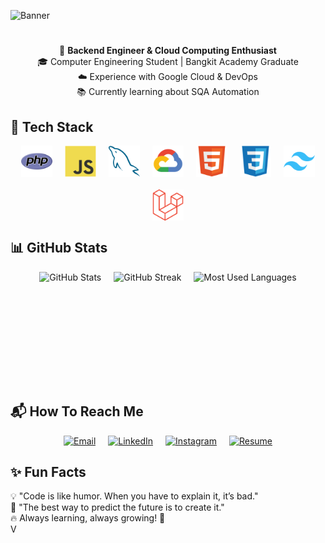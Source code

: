 ![Banner](https://private-user-images.githubusercontent.com/165486607/411987776-c6c0bc54-52d4-4b97-aea0-ad286ee05d43.png?jwt=eyJhbGciOiJIUzI1NiIsInR5cCI6IkpXVCJ9.eyJpc3MiOiJnaXRodWIuY29tIiwiYXVkIjoicmF3LmdpdGh1YnVzZXJjb250ZW50LmNvbSIsImtleSI6ImtleTUiLCJleHAiOjE3MzkyODAxMDAsIm5iZiI6MTczOTI3OTgwMCwicGF0aCI6Ii8xNjU0ODY2MDcvNDExOTg3Nzc2LWM2YzBiYzU0LTUyZDQtNGI5Ny1hZWEwLWFkMjg2ZWUwNWQ0My5wbmc_WC1BbXotQWxnb3JpdGhtPUFXUzQtSE1BQy1TSEEyNTYmWC1BbXotQ3JlZGVudGlhbD1BS0lBVkNPRFlMU0E1M1BRSzRaQSUyRjIwMjUwMjExJTJGdXMtZWFzdC0xJTJGczMlMkZhd3M0X3JlcXVlc3QmWC1BbXotRGF0ZT0yMDI1MDIxMVQxMzE2NDBaJlgtQW16LUV4cGlyZXM9MzAwJlgtQW16LVNpZ25hdHVyZT0xOWI2YzNiYTVhMTRiNjg1OWEwZjU3OTBkODk0OGQwNzFhYjI1M2I3MmU2Nzk5MTM5ODQwYTUwNGRlNWI2ZmE0JlgtQW16LVNpZ25lZEhlYWRlcnM9aG9zdCJ9.hO8qg2k3Lu_h4V5lV_a22LrU4R2OHXOqgx27QVmjwps)
<h1 align="center"></h1>

<p align="center">
  🚀 <strong>Backend Engineer & Cloud Computing Enthusiast</strong> <br>
  🎓 Computer Engineering Student | Bangkit Academy Graduate <br>
  ☁️ Experience with Google Cloud & DevOps <br>
  📚 Currently learning about SQA Automation  
</p>

## 🚀 Tech Stack  
<p align="center" style="display: flex; flex-wrap: wrap; justify-content: center; gap: 20px;">
  <img src="https://raw.githubusercontent.com/devicons/devicon/master/icons/php/php-original.svg" alt="PHP" width="50" height="50"/>
  <img src="https://raw.githubusercontent.com/devicons/devicon/master/icons/javascript/javascript-original.svg" alt="JavaScript" width="50" height="50"/>
  <img src="https://raw.githubusercontent.com/devicons/devicon/master/icons/mysql/mysql-original.svg" alt="MySQL" width="50" height="50"/>
  <img src="https://raw.githubusercontent.com/devicons/devicon/master/icons/googlecloud/googlecloud-original.svg" alt="Google Cloud" width="50" height="50"/>
  <img src="https://raw.githubusercontent.com/devicons/devicon/master/icons/html5/html5-original.svg" alt="HTML5" width="50" height="50"/>
  <img src="https://raw.githubusercontent.com/devicons/devicon/master/icons/css3/css3-original.svg" alt="CSS3" width="50" height="50"/>
  <img src="https://raw.githubusercontent.com/devicons/devicon/master/icons/tailwindcss/tailwindcss-original.svg" alt="Tailwind CSS" width="50" height="50"/>
  <img src="https://raw.githubusercontent.com/devicons/devicon/master/icons/laravel/laravel-original.svg" alt="Laravel" width="50" height="50"/>

</p>


## 📊 GitHub Stats  
<p align="center" style="display: flex; flex-wrap: wrap; justify-content: center; gap: 20px;">
  <img src="https://github-readme-stats.vercel.app/api?username=MATTOCX&show_icons=true&theme=radical" alt="GitHub Stats" height="180px"/>
  <img src="https://github-readme-streak-stats.herokuapp.com/?user=MATTOCX&theme=radical" alt="GitHub Streak" height="180px"/>
  <img src="https://github-readme-stats.vercel.app/api/top-langs/?username=MATTOCX&layout=compact&theme=radical" alt="Most Used Languages" height="180px"/>
</p>

## 📬 How To Reach Me
<p align="center" style="display: flex; justify-content: center; gap: 20px;">
  <a href="mailto:elsayonata@gmail.com">
    <img src="https://img.shields.io/badge/Email-D14836?style=for-the-badge&logo=gmail&logoColor=white" alt="Email">
  </a>
  <a href="https://linkedin.com/in/elsayonatasugiono">
    <img src="https://img.shields.io/badge/LinkedIn-0077B5?style=for-the-badge&logo=linkedin&logoColor=white" alt="LinkedIn">
  </a>
  <a href="https://instagram.com/elsayosu">
    <img src="https://img.shields.io/badge/Instagram-E4405F?style=for-the-badge&logo=instagram&logoColor=white" alt="Instagram">
  </a>
  <a href="https://private-user-images.githubusercontent.com/165486607/412010221-037cb18a-ed06-4306-bf23-26b27885eefc.png?jwt=eyJhbGciOiJIUzI1NiIsInR5cCI6IkpXVCJ9.eyJpc3MiOiJnaXRodWIuY29tIiwiYXVkIjoicmF3LmdpdGh1YnVzZXJjb250ZW50LmNvbSIsImtleSI6ImtleTUiLCJleHAiOjE3MzkyODM4MDAsIm5iZiI6MTczOTI4MzUwMCwicGF0aCI6Ii8xNjU0ODY2MDcvNDEyMDEwMjIxLTAzN2NiMThhLWVkMDYtNDMwNi1iZjIzLTI2YjI3ODg1ZWVmYy5wbmc_WC1BbXotQWxnb3JpdGhtPUFXUzQtSE1BQy1TSEEyNTYmWC1BbXotQ3JlZGVudGlhbD1BS0lBVkNPRFlMU0E1M1BRSzRaQSUyRjIwMjUwMjExJTJGdXMtZWFzdC0xJTJGczMlMkZhd3M0X3JlcXVlc3QmWC1BbXotRGF0ZT0yMDI1MDIxMVQxNDE4MjBaJlgtQW16LUV4cGlyZXM9MzAwJlgtQW16LVNpZ25hdHVyZT0wN2Y1OGVmYjg5NWQxMGY4NmRiZTYxN2ExYWZkMWY3OTU2ODhkMDgwYjQ1OGQzNWZiYmM0MzBlMjI1NmUyMDI1JlgtQW16LVNpZ25lZEhlYWRlcnM9aG9zdCJ9.kY_Wfg2adjJIcGeq8UojohWebuPgdFAZwn8v8wA2cD0">
    <img src="https://img.shields.io/badge/Resume-000000?style=for-the-badge&logo=adobeacrobatreader&logoColor=white" alt="Resume">
  </a>
</p>


## ✨ Fun Facts  
💡 "Code is like humor. When you have to explain it, it’s bad."  
🚀 "The best way to predict the future is to create it."  
🔥 Always learning, always growing! 🚀  
V

